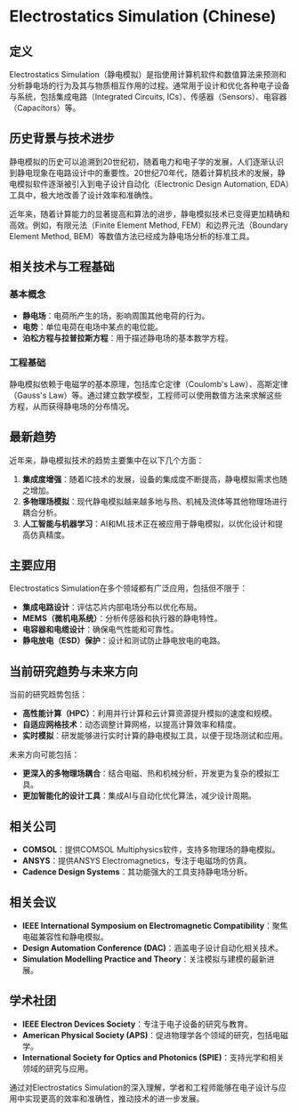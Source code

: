 # Electrostatics Simulation (Chinese)

## 定义
Electrostatics Simulation（静电模拟）是指使用计算机软件和数值算法来预测和分析静电场的行为及其与物质相互作用的过程。通常用于设计和优化各种电子设备与系统，包括集成电路（Integrated Circuits, ICs）、传感器（Sensors）、电容器（Capacitors）等。

## 历史背景与技术进步
静电模拟的历史可以追溯到20世纪初，随着电力和电子学的发展，人们逐渐认识到静电现象在电路设计中的重要性。20世纪70年代，随着计算机技术的发展，静电模拟软件逐渐被引入到电子设计自动化（Electronic Design Automation, EDA）工具中，极大地改善了设计效率和准确性。

近年来，随着计算能力的显著提高和算法的进步，静电模拟技术已变得更加精确和高效。例如，有限元法（Finite Element Method, FEM）和边界元法（Boundary Element Method, BEM）等数值方法已经成为静电场分析的标准工具。

## 相关技术与工程基础

### 基本概念
- **静电场**：电荷所产生的场，影响周围其他电荷的行为。
- **电势**：单位电荷在电场中某点的电位能。
- **泊松方程与拉普拉斯方程**：用于描述静电场的基本数学方程。

### 工程基础
静电模拟依赖于电磁学的基本原理，包括库仑定律（Coulomb's Law）、高斯定律（Gauss's Law）等。通过建立数学模型，工程师可以使用数值方法来求解这些方程，从而获得静电场的分布情况。

## 最新趋势
近年来，静电模拟技术的趋势主要集中在以下几个方面：

1. **集成度增强**：随着IC技术的发展，设备的集成度不断提高，静电模拟需求也随之增加。
2. **多物理场模拟**：现代静电模拟越来越多地与热、机械及流体等其他物理场进行耦合分析。
3. **人工智能与机器学习**：AI和ML技术正在被应用于静电模拟，以优化设计和提高仿真精度。

## 主要应用
Electrostatics Simulation在多个领域都有广泛应用，包括但不限于：

- **集成电路设计**：评估芯片内部电场分布以优化布局。
- **MEMS（微机电系统）**：分析传感器和执行器的静电特性。
- **电容器和电缆设计**：确保电气性能和可靠性。
- **静电放电（ESD）保护**：设计和测试防止静电放电的电路。

## 当前研究趋势与未来方向
当前的研究趋势包括：

- **高性能计算（HPC）**：利用并行计算和云计算资源提升模拟的速度和规模。
- **自适应网格技术**：动态调整计算网格，以提高计算效率和精度。
- **实时模拟**：研发能够进行实时计算的静电模拟工具，以便于现场测试和应用。

未来方向可能包括：

- **更深入的多物理场耦合**：结合电磁、热和机械分析，开发更为复杂的模拟工具。
- **更加智能化的设计工具**：集成AI与自动化优化算法，减少设计周期。

## 相关公司
- **COMSOL**：提供COMSOL Multiphysics软件，支持多物理场的静电模拟。
- **ANSYS**：提供ANSYS Electromagnetics，专注于电磁场的仿真。
- **Cadence Design Systems**：其功能强大的工具支持静电场分析。

## 相关会议
- **IEEE International Symposium on Electromagnetic Compatibility**：聚焦电磁兼容性和静电模拟。
- **Design Automation Conference (DAC)**：涵盖电子设计自动化相关技术。
- **Simulation Modelling Practice and Theory**：关注模拟与建模的最新进展。

## 学术社团
- **IEEE Electron Devices Society**：专注于电子设备的研究与教育。
- **American Physical Society (APS)**：促进物理学各个领域的研究，包括电磁学。
- **International Society for Optics and Photonics (SPIE)**：支持光学和相关领域的研究与应用。

通过对Electrostatics Simulation的深入理解，学者和工程师能够在电子设计与应用中实现更高的效率和准确性，推动技术的进一步发展。